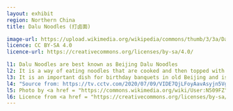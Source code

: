 ```yaml
---
layout: exhibit
region: Northern China
title: Dalu Noodles (打卤面)

image-url: https://upload.wikimedia.org/wikipedia/commons/thumb/3/3a/Dalumian_at_Changranju_Restaurant%2C_Beijing_%2820211117173259%29.jpg/1200px-Dalumian_at_Changranju_Restaurant%2C_Beijing_%2820211117173259%29.jpg
licence: CC BY-SA 4.0
licence-url: https://creativecommons.org/licenses/by-sa/4.0/

l1: Dalu Noodles are best known as Beijing Dalu Noodles
l2: It is a way of eating noodles that are cooked and then topped with a marinade sauce.
l3: It is an important dish for birthday banquets in old Beijing and is usually served at the end of the meal.
l4: "Source from: https://tv.cctv.com/2020/07/09/VIDE7QjLFoyAavAsyjn5VgKc200709.shtml, https://www.youtube.com/watch?v=2zkho4UyX40, https://zhuanlan.zhihu.com/p/34252904"
l5: Photo by <a href = "https://commons.wikimedia.org/wiki/User:N509FZ">N509FZ</a> at Wikipedia
l6: Licence from <a href = "https://creativecommons.org/licenses/by-sa/4.0/">CC BY-SA 4.0</a>
---
```

